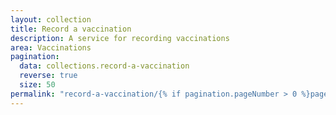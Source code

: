 ```yaml
---
layout: collection
title: Record a vaccination
description: A service for recording vaccinations
area: Vaccinations
pagination:
  data: collections.record-a-vaccination
  reverse: true
  size: 50
permalink: "record-a-vaccination/{% if pagination.pageNumber > 0 %}page/{{ pagination.pageNumber + 1 }}{% endif %}/"
---
```

